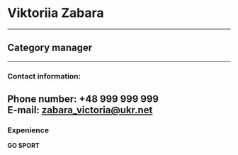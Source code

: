 # **Viktoriia Zabara**
----
## Category manager
----
### Contact information:
**Phone number**: +48 999 999 999  
**E-mail**: zabara_victoria@ukr.net
----
### Expenience  
**GO SPORT**